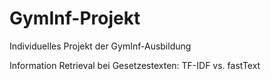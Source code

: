 # GymInf-Projekt

Individuelles Projekt der GymInf-Ausbildung

Information Retrieval bei Gesetzestexten: TF-IDF vs. fastText
